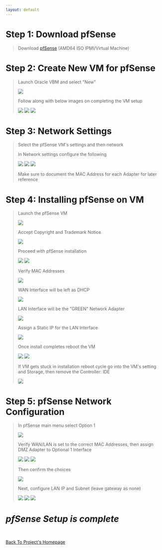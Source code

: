 ```yaml
---
layout: default
---
```


# Step 1: Download pfSense

> Download [pfSense](https://www.pfsense.org/download/) (AMD64 ISO IPMI/Virtual Machine)

# Step 2: Create New VM for pfSense

> Launch Oracle VBM and select "New"
> 
> <img src="assets/pfSense/Creating New VM.png">
>
> Follow along with below images on completing the VM setup
>
> <img src="assets/pfSense/pfSense Config 1.png">
>
> <img src="assets/pfSense/pfSense Config 2.png">
>
> <img src="assets/pfSense/pfSense Config 3.png">

# Step 3: Network Settings

> Select the pfSense VM's settings and then network
>
> In Network settings configure the following
>
> <img src="assets/pfSense/Screenshot 2025-01-07 133847.png">
>
> <img src="assets/pfSense/pfSense Network 3.png">
>
> <img src="assets/pfSense/pfSense Network 4.png">
>
> Make sure to document the MAC Address for each Adapter for later reference

# Step 4: Installing pfSense on VM

> Launch the pfSense VM
>
> <img src="assets/pfSense/Launching pfSense.png">
>
> Accept Copyright and Trademark Notice
>
> <img src="assets/pfSense/Install pfSense 1.png">
> 
> Proceed with pfSense installation
>
> <img src="assets/pfSense/Install pfSense 2.png">
>
> <img src="assets/pfSense/Install pfSense 3.png">
> 
> Verify MAC Addresses
>
> <img src="assets/pfSense/Install pfSense 4.png">
> 
> WAN Interface will be left as DHCP
>
> <img src="assets/pfSense/Install pfSense 5.png">
> 
> LAN Interface will be the "GREEN" Network Adapter
>
> <img src="assets/pfSense/Install pfSense 8.png">
> 
> Assign a Static IP for the LAN Interface
>
> <img src="assets/pfSense/Install pfSense 9.png">
> 
> Once install completes reboot the VM
>
> <img src="assets/pfSense/Install pfSense 6.png">
>
> <img src="assets/pfSense/Install pfSense 7.png">
>
> If VM gets stuck in installation reboot cycle go into the VM's setting and Storage, then remove the Controller: IDE
>
> <img src="assets/pfSense/Picture1.png">

# Step 5: pfSense Network Configuration

> In pfSense main menu select Option 1
>
> <img src="assets/pfSense/Screenshot 2024-12-24 103323 (option 1).png">
>
> Verify WAN/LAN is set to the correct MAC Addresses, then assign DMZ Adapter to Optional 1 Interface
>
> <img src="assets/pfSense/Screenshot 2024-12-24 104518.png">
>
> <img src="assets/pfSense/Screenshot 2024-12-24 104639.png">
>
> <img src="assets/pfSense/Screenshot 2024-12-24 104730.png">
>
> Then confirm the choices
>
> <img src="assets/pfSense/Screenshot 2024-12-24 104916.png">
>
> Next, configure LAN IP and Subnet (leave gateway as none)
>
> <img src="assets/pfSense/Screenshot 2024-12-24 105242.png">
>
> <img src="assets/pfSense/Screenshot 2024-12-24 105331.png">
>
> <img src="assets/pfSense/Screenshot 2024-12-24 105454.png">

# _pfSense Setup is complete_

<br>

[Back To Project's Homepage](https://brismit25.github.io/Home-SOC-Lab-Setup/)

